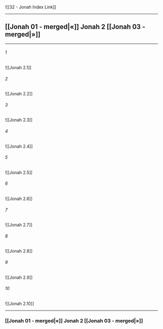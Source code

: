 ![[32 - Jonah Index Link]]

---
##  [[Jonah 01 - merged|«]] Jonah 2 [[Jonah 03 - merged|»]]

---

###### 1
![[Jonah 2.1]] 

###### 2
![[Jonah 2.2]] 

###### 3
![[Jonah 2.3]] 

###### 4
![[Jonah 2.4]]

###### 5 
![[Jonah 2.5]] 

###### 6
![[Jonah 2.6]] 

###### 7
![[Jonah 2.7]] 

###### 8
![[Jonah 2.8]] 

###### 9
![[Jonah 2.9]] 

###### 10
![[Jonah 2.10]] 


---
###  [[Jonah 01 - merged|«]] Jonah 2 [[Jonah 03 - merged|»]]